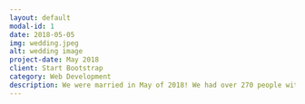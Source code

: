 ```yaml
---
layout: default
modal-id: 1
date: 2018-05-05
img: wedding.jpeg
alt: wedding image
project-date: May 2018
client: Start Bootstrap
category: Web Development
description: We were married in May of 2018! We had over 270 people with us to celebrate our marriage and share in the happy day. Sarah's uncle, Frank, made the wedding cake and our aunts, uncles, friends and family provided a huge variety of cookies for the traditional Pittsburgh cookie table!
---
```


